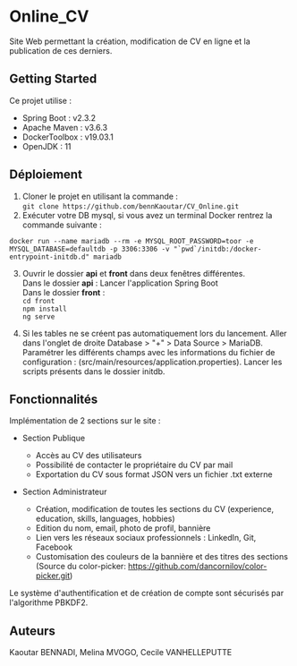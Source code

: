 # Online_CV

Site Web permettant la création, modification de CV en ligne et la publication de ces derniers. 

## Getting Started 
Ce projet utilise :
* Spring Boot : v2.3.2
* Apache Maven : v3.6.3
* DockerToolbox : v19.03.1
* OpenJDK : 11

## Déploiement
1. Cloner le projet en utilisant la commande :  
`git clone https://github.com/bennKaoutar/CV_Online.git`
2. Exécuter votre DB mysql, si vous avez un terminal Docker rentrez la commande suivante :  
```
docker run --name mariadb --rm -e MYSQL_ROOT_PASSWORD=toor -e MYSQL_DATABASE=defaultdb -p 3306:3306 -v "`pwd`/initdb:/docker-entrypoint-initdb.d" mariadb
``` 
3. Ouvrir le dossier **api** et **front** dans deux fenêtres différentes.  
Dans le dossier **api** :  Lancer l'application Spring Boot  
Dans le dossier **front** :   
`cd front`   
`npm install`  
`ng serve`  

4. Si les tables ne se créent pas automatiquement lors du lancement. Aller dans l'onglet de droite Database > "+" > Data Source > MariaDB.
Paramétrer les différents champs avec les informations du fichier de configuration : (src/main/resources/application.properties).
Lancer les scripts présents dans le dossier initdb.

## Fonctionnalités

Implémentation de 2 sections sur le site :
* Section Publique 
    * Accès au CV des utilisateurs
    * Possibilité de contacter le propriétaire du CV par mail
    * Exportation du CV sous format JSON vers un fichier .txt externe
    
* Section Administrateur
    * Création, modification de toutes les sections du CV (experience, education, skills, languages, hobbies)
    * Edition du nom, email, photo de profil, bannière
    * Lien vers les réseaux sociaux professionnels : LinkedIn, Git, Facebook
    * Customisation des couleurs de la bannière et des titres des sections   
    (Source du color-picker: https://github.com/dancornilov/color-picker.git)

Le système d'authentification et de création de compte sont sécurisés par l'algorithme PBKDF2.

## Auteurs
Kaoutar BENNADI, Melina MVOGO, Cecile VANHELLEPUTTE



